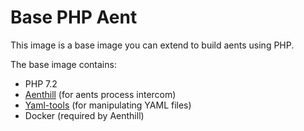 # Base PHP Aent

This image is a base image you can extend to build aents using PHP.

The base image contains:

- PHP 7.2
- [Aenthill](https://aenthill.github.io/) (for aents process intercom)
- [Yaml-tools](https://github.com/thecodingmachine/yaml-tools) (for manipulating YAML files)
- Docker (required by Aenthill)